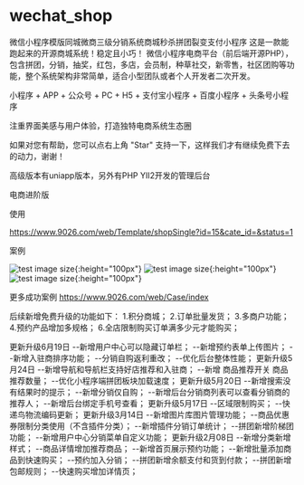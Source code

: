 # wechat_shop
微信小程序模版同城微商三级分销系统商城秒杀拼团裂变支付小程序
这是一款能跑起来的开源商城系统！稳定且小巧！
微信小程序电商平台（前后端开源PHP），包含拼团，分销，抽奖，红包，多店，会员制，种草社交，新零售，社区团购等功能，整个系统架构非常简单，适合小型团队或者个人开发者二次开发。

小程序 + APP + 公众号 + PC + H5 + 支付宝小程序 + 百度小程序 + 头条号小程序

注重界面美感与用户体验，打造独特电商系统生态圈

如果对您有帮助，您可以点右上角 "Star" 支持一下，这样我们才有继续免费下去的动力，谢谢！

高级版本有uniapp版本，另外有PHP YII2开发的管理后台

电商进阶版

使用

https://www.9026.com/web/Template/shopSingle?id=15&cate_id=&status=1


案例 

![test image size](https://xcxcdn.9026.com/upload/temp_qrcode/20171119/88f2e20a949d9ee728dac1636ace38b0.jpg){:height="100px"}
![test image size](https://xcxcdn.9026.com/upload/temp_qrcode/20180425/f5a2f262d35c83e493e8660e9b235f15.jpg){:height="100px"}
![test image size](https://xcxcdn.9026.com/upload/temp_qrcode/20180425/aa354fb0374401f7ade3ad5883ec13ad.jpg){:height="100px"}

更多成功案例
https://www.9026.com/web/Case/index


后续新增免费升级的功能如下： 
1.积分商城； 
2.订单批量发货； 
3.多商户功能； 
4.预约产品增加多规格； 
6.全店限制购买订单满多少元才能购买；


更新升级6月19日 
--新增用户中心可以隐藏订单栏；
--新增预约表单上传图片； 
--新增入驻商排序功能； 
--分销自购返利重改； 
--优化后台整体性能； 
更新升级5月24日 
--新增导航和导航栏支持好店推荐和入驻商； 
--新增 商品推荐开关 商品推荐数量； 
--优化小程序端拼团板块加载速度； 
更新升级5月20日 
--新增搜索没有结果时的提示； 
--新增分销仅自购； 
--新增后台分销商列表可以查看分销商的推荐人； 
--新增后台绑定手机号查看； 
更新升级5月17日 
--区域限制购买； 
--快递鸟物流编码更新； 
更新升级3月14日 
--新增图片库图片管理功能； 
--商品优惠券限制分类使用（不含插件分类）； 
--新增插件分销订单统计； 
--拼团新增阶梯团功能； 
--新增用户中心分销菜单自定义功能； 
更新升级2月08日 
--新增分类新增样式； 
--商品详情增加推荐商品； 
--新增首页展示预约功能；
--新增批量添加商品到快速购买； 
--预约加入分销； 
--拼团新增余额支付和货到付款； 
--拼团新增包邮规则； 
--快速购买增加详情页；
